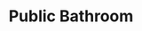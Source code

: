 ---
pid: PT35
title: Public Bathroom
location_transcription: Penn Treaty Park
zipcode: '19122'
outside_phl: 
neighborhood: Yorktown,Old Kensington,Jinogi
age: '31'
age_range: 30-39
instagram: 
image_file_name: PT_35.jpg
proposal_transcription: I Think we should have public Bathrooms in the park because
  no one wants to see some peeing on a tree in public
topic: Sanitation
topic_summary: '0'
type: Infrastructure,Space,Park
keywords_other: 
credit: Eric
image_labels: 
twitter: 
facebook: 
permalink: "/monuments/pt35/"
layout: item-page
---